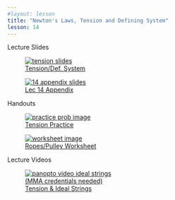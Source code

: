 ```yaml
---
#layout: lesson
title: "Newton's Laws, Tension and Defining System"
lesson: 14
---
```


<div class="heading3"> Lecture Slides </div>

<div class="thumb_container">

  <a href="https://drive.google.com/file/d/1l52As4Yfn_xsiQCZTKd46CFI85yl2f_F/view" target="_blank">
    <figure class="thumblink">
      <img class="thumblink-img" src="{{site.baseurl}}/images/thumbs/L14.png" alt="tension slides" >
      <figcaption class="thumblink-caption"> Tension/Def. System </figcaption>
    </figure>
  </a>

  <a href="https://drive.google.com/file/d/1OINiPcapYDkHIN0xd12JpzbOuaImIZZp/view" target="_blank">
    <figure class="thumblink">
      <img class="thumblink-img" src="{{site.baseurl}}/images/thumbs/L14b.png" alt="14 appendix slides" >
      <figcaption class="thumblink-caption"> Lec 14 Appendix </figcaption>
    </figure>
  </a>

</div>


<div class="heading3">
  Handouts
</div>

<div class="thumb_container">

  <a href="{{site.baseurl}}/handouts/h14.1_TensionSystem.pdf" target="_blank">
    <figure class="thumblink">
      <img class="thumblink-img-portrait" src="{{site.baseurl}}/images/thumbs/H14.png" alt="practice prob image" >
      <figcaption class="thumblink-caption"> Tension Practice </figcaption>
    </figure>
  </a>

  <a href="{{site.baseurl}}/handouts/h14.2_TensionSystemPractice.pdf" target="_blank">
    <figure class="thumblink">
      <img class="thumblink-img-portrait" src="{{site.baseurl}}/images/thumbs/H14b.png" alt="worksheet image" >
      <figcaption class="thumblink-caption"> Ropes/Pulley Worksheet </figcaption>
    </figure>
  </a>

</div>


<div class="heading3">
  Lecture Videos
</div>

<div class="thumb_container">

  <a href="https://mma.hosted.panopto.com/Panopto/Pages/Viewer.aspx?id=67bbf7c0-eadc-4b4b-9e4f-ae3e017e34d3" target="_blank">
    <figure class="thumblink">
      <img class="thumblink-img"
    src="{{site.baseurl}}/images/thumbs/panopto_thumb.png"
    alt="panopto video ideal strings" >
      <figcaption class="thumblink-caption" style="width: 180px;">
     (MMA credentials needed) Tension & Ideal Strings </figcaption>
    </figure>
  </a>

</div>
